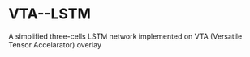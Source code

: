 # VTA--LSTM
A simplified three-cells LSTM network implemented on VTA (Versatile Tensor Accelarator) overlay


